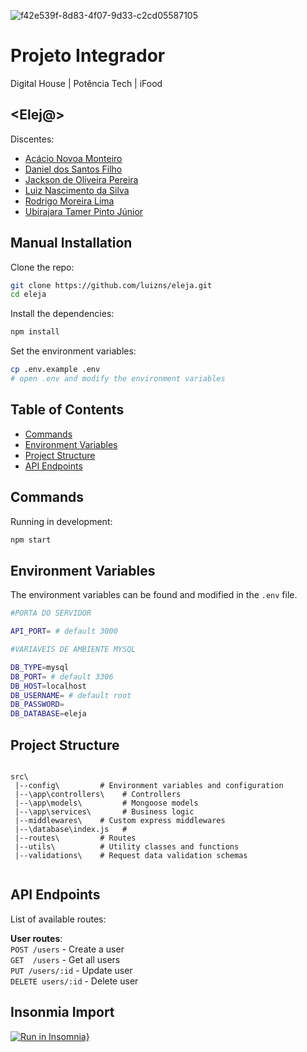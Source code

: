 ![f42e539f-8d83-4f07-9d33-c2cd05587105](https://user-images.githubusercontent.com/23271567/179368939-835fa1c2-ac62-4352-bd7d-ec066acd78ae.jpg)


# Projeto Integrador

 Digital House | Potência Tech | iFood

## <Elej@>

Discentes: 
- [Acácio Novoa Monteiro](https://github.com/kcildo)
- [Daniel dos Santos Filho](https://github.com/dsfilho)
- [Jackson de Oliveira Pereira](https://github.com/jaxolv)
- [Luiz Nascimento da Silva](https://github.com/luizns)
- [Rodrigo Moreira Lima](https://github.com/rodriigolima)
- [Ubirajara Tamer Pinto Júnior](https://github.com/ubirajaratamer)


## Manual Installation

Clone the repo:

```bash
git clone https://github.com/luizns/eleja.git
cd eleja
```

Install the dependencies:

```bash
npm install
```

Set the environment variables:

```bash
cp .env.example .env
# open .env and modify the environment variables
```

## Table of Contents

- [Commands](#commands)
- [Environment Variables](#environment-variables)
- [Project Structure](#project-structure)
- [API Endpoints](#api-endpoints)

## Commands

Running in development:

```bash
npm start
```

## Environment Variables

The environment variables can be found and modified in the `.env` file.

```bash
#PORTA DO SERVIDOR

API_PORT= # default 3000

#VARIAVEIS DE AMBIENTE MYSQL

DB_TYPE=mysql
DB_PORT= # default 3306
DB_HOST=localhost
DB_USERNAME= # default root
DB_PASSWORD= 
DB_DATABASE=eleja
```
## Project Structure

```

src\
 |--config\         # Environment variables and configuration
 |--\app\controllers\    # Controllers
 |--\app\models\         # Mongoose models
 |--\app\services\       # Business logic
 |--middlewares\    # Custom express middlewares
 |--\database\index.js   # 
 |--routes\         # Routes
 |--utils\          # Utility classes and functions
 |--validations\    # Request data validation schemas
 
```

## API Endpoints

List of available routes:


**User routes**:\
`POST /users` - Create a user\
`GET  /users` - Get all users\
`PUT /users/:id` - Update user\
`DELETE users/:id` - Delete user


## Insonmia Import


[![Run in Insomnia}](https://insomnia.rest/images/run.svg)](https://insomnia.rest/run/?label=Eleja%20API&uri=https%3A%2F%2Fraw.githubusercontent.com%2Fluizns%2Feleja%2Frodrigo%2FInsomnia_2022-07-16.json)
